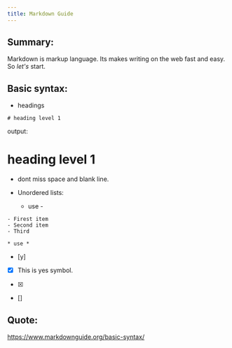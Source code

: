 ```yaml
---
title: Markdown Guide
---
```


## Summary:

  Markdown is markup language. 
  Its makes writing on the web fast and easy.  
  So *let's* start.


## Basic syntax:

* headings

```
# heading level 1
```
output:
# heading level 1

* dont miss space and blank line.

* Unordered lists:
	* use -
```
- Firest item
- Second item
- Third
```

	* use *

* [y]
* [x] This is yes symbol.

- [x]
- []

## Quote:

<https://www.markdownguide.org/basic-syntax/>
